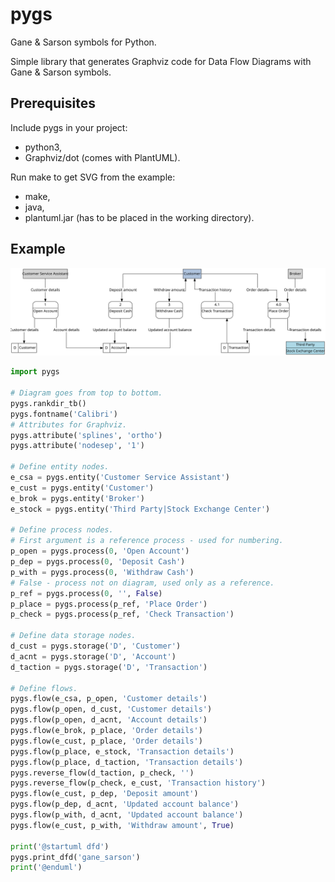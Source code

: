 # pygs

Gane &amp; Sarson symbols for Python.

Simple library that generates Graphviz code for
Data Flow Diagrams with Gane &amp; Sarson symbols.

## Prerequisites

Include pygs in your project:
- python3,
- Graphviz/dot (comes with PlantUML).

Run make to get SVG from the example:
- make,
- java,
- plantuml.jar (has to be placed in the working directory).

## Example

![Alt text](./docs/dfd.svg "Result")

``` python
import pygs

# Diagram goes from top to bottom.
pygs.rankdir_tb()
pygs.fontname('Calibri')
# Attributes for Graphviz.
pygs.attribute('splines', 'ortho')
pygs.attribute('nodesep', '1')

# Define entity nodes.
e_csa = pygs.entity('Customer Service Assistant')
e_cust = pygs.entity('Customer')
e_brok = pygs.entity('Broker')
e_stock = pygs.entity('Third Party|Stock Exchange Center')

# Define process nodes.
# First argument is a reference process - used for numbering.
p_open = pygs.process(0, 'Open Account')
p_dep = pygs.process(0, 'Deposit Cash')
p_with = pygs.process(0, 'Withdraw Cash')
# False - process not on diagram, used only as a reference.
p_ref = pygs.process(0, '', False)
p_place = pygs.process(p_ref, 'Place Order')
p_check = pygs.process(p_ref, 'Check Transaction')

# Define data storage nodes.
d_cust = pygs.storage('D', 'Customer')
d_acnt = pygs.storage('D', 'Account')
d_taction = pygs.storage('D', 'Transaction')

# Define flows.
pygs.flow(e_csa, p_open, 'Customer details')
pygs.flow(p_open, d_cust, 'Customer details')
pygs.flow(p_open, d_acnt, 'Account details')
pygs.flow(e_brok, p_place, 'Order details')
pygs.flow(e_cust, p_place, 'Order details')
pygs.flow(p_place, e_stock, 'Transaction details')
pygs.flow(p_place, d_taction, 'Transaction details')
pygs.reverse_flow(d_taction, p_check, '')
pygs.reverse_flow(p_check, e_cust, 'Transaction history')
pygs.flow(e_cust, p_dep, 'Deposit amount')
pygs.flow(p_dep, d_acnt, 'Updated account balance')
pygs.flow(p_with, d_acnt, 'Updated account balance')
pygs.flow(e_cust, p_with, 'Withdraw amount', True)

print('@startuml dfd')
pygs.print_dfd('gane_sarson')
print('@enduml')
```

